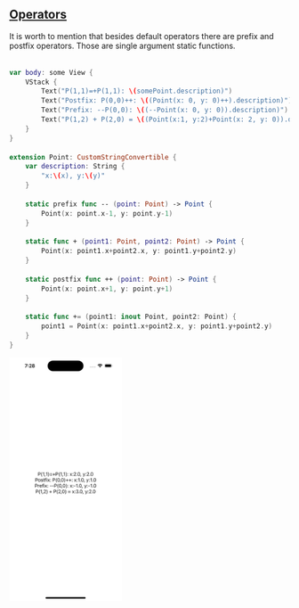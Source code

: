 ## [Operators](https://docs.swift.org/swift-book/LanguageGuide/AdvancedOperators.html)

It is worth to mention that besides default operators there are prefix and postfix operators. Those are single argument static functions.
```swift

var body: some View {
    VStack {
        Text("P(1,1)=+P(1,1): \(somePoint.description)")
        Text("Postfix: P(0,0)++: \((Point(x: 0, y: 0)++).description)")
        Text("Prefix: --P(0,0): \((--Point(x: 0, y: 0)).description)")
        Text("P(1,2) + P(2,0) = \((Point(x:1, y:2)+Point(x: 2, y: 0)).description)")
    }
}

extension Point: CustomStringConvertible {
    var description: String {
        "x:\(x), y:\(y)"
    }
    
    static prefix func -- (point: Point) -> Point {
        Point(x: point.x-1, y: point.y-1)
    }
    
    static func + (point1: Point, point2: Point) -> Point {
        Point(x: point1.x+point2.x, y: point1.y+point2.y)
    }
    
    static postfix func ++ (point: Point) -> Point {
        Point(x: point.x+1, y: point.y+1)
    }
    
    static func += (point1: inout Point, point2: Point) {
        point1 = Point(x: point1.x+point2.x, y: point1.y+point2.y)
    }
}

```

<img src="preview.png" width="40%" >
